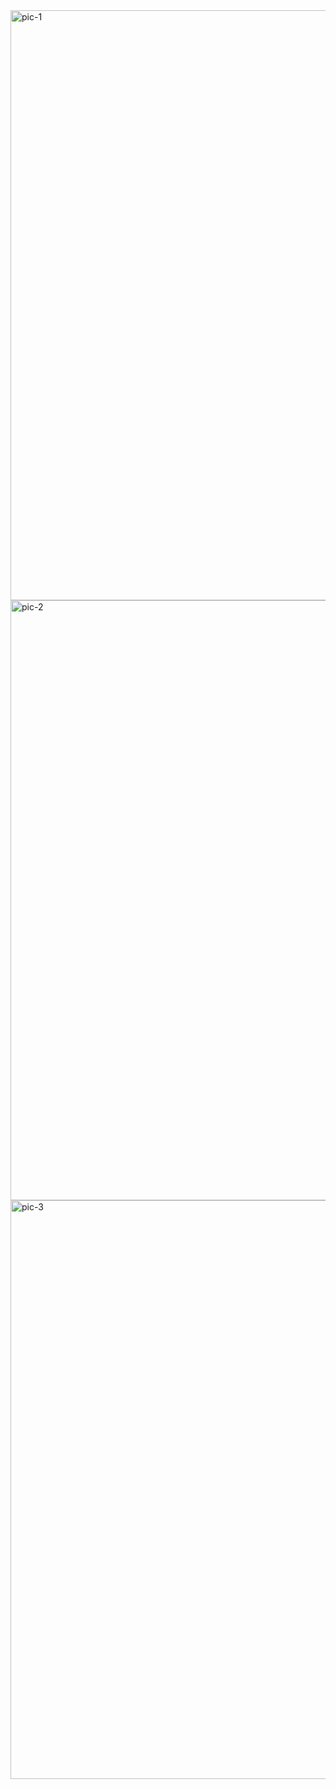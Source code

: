 <img width="944" alt="pic-1" src="https://github.com/bubun-001/EmailScraper/assets/90140917/3a05a1c2-cd26-4aa1-ae9c-21c9d90502a2">

<img width="960" alt="pic-2" src="https://github.com/bubun-001/EmailScraper/assets/90140917/f7049de6-7dec-46d7-bcbd-cc0856f832a9">

<img width="926" alt="pic-3" src="https://github.com/bubun-001/EmailScraper/assets/90140917/df24ccb3-b6a3-4acb-802c-2493d42bc775">

